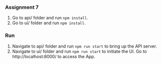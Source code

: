 ### Assignment 7

1. Go to api/ folder and run `npm install`.
2. Go to ui/ folder and run `npm install`.


### Run
1. Navigate to api/ folder and run `npm run start` to bring up the API server. 
2. Navigate to ui/ folder and run `npm run start` to initiate the UI. Go to http://localhost:8000/ to access the App.